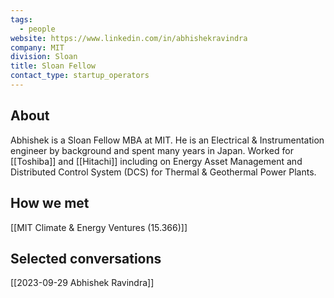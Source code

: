 ```yaml
---
tags:
  - people
website: https://www.linkedin.com/in/abhishekravindra
company: MIT
division: Sloan
title: Sloan Fellow
contact_type: startup_operators
---
```

## About
Abhishek is a Sloan Fellow MBA at MIT. He is an Electrical & Instrumentation engineer by background and spent many years in Japan. Worked for [[Toshiba]] and [[Hitachi]] including on Energy Asset Management and Distributed Control System (DCS) for Thermal & Geothermal Power Plants.

## How we met
[[MIT Climate & Energy Ventures (15.366)]]

## Selected conversations
[[2023-09-29 Abhishek Ravindra]]